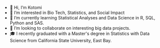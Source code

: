 - 👋 Hi, I’m Kotomi
- 👀 I’m interested in Bio Tech, Statistics, and Social Impact
- 🌱 I’m currently learning Statistical Analyses and Data Science in R, SQL, Python and SAS.
- 💞️ I’m looking to collaborate on interesting big data projects.
- :mortar_board: I recently graduated with a Master's degree in Statistics with Data Science from California State University, East Bay.


<!---
koto333/koto333 is a ✨ special ✨ repository because its `README.md` (this file) appears on your GitHub profile.
You can click the Preview link to take a look at your changes.
--->
